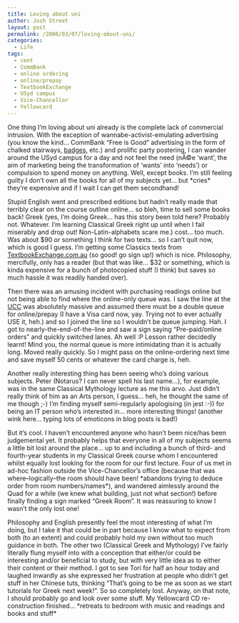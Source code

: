 ```yaml
---
title: Loving about uni
author: Josh Street
layout: post
permalink: /2006/03/07/loving-about-uni/
categories:
  - Life
tags:
  - cent
  - CommBank
  - online ordering
  - online/prepay
  - TextbookExchange
  - USyd campus
  - Vice-Chancellor
  - Yellowcard
---
```

One thing I&#8217;m loving about uni already is the complete lack of commercial intrusion. With the exception of wannabe-activist-emulating advertising (you know the kind&#8230; CommBank &#8220;Free is Good&#8221; advertising in the form of chalked stairways, [badges][1], etc.) and prolific party postering, I can wander around the USyd campus for a day and not feel the need (nÃ©e &#8216;want&#8217;, the aim of marketing being the transformation of &#8216;wants&#8217; into &#8216;needs&#8217;) or compulsion to spend money on anything. Well, except books. I&#8217;m still feeling guilty I don&#8217;t own all the books for all of my subjects yet&#8230; but \*cries\* they&#8217;re expensive and if I wait I can get them secondhand!

Stupid English went and prescribed editions but hadn&#8217;t really made that terribly clear on the course outline online&#8230; so bleh, time to sell some books back! Greek (yes, I&#8217;m doing Greek&#8230; has this story been told here? Probably not. Whatever. I&#8217;m learning Classical Greek right up until when I fail miserably and drop out! Non-Latin-alphabets scare me.) cost&#8230; too much. Was about $90 or something I think for two texts&#8230; so I can&#8217;t quit now, which is good I guess. I&#8217;m getting some Classics texts from [TextbookExchange.com.au][2] (so good! go sign up!) which is nice. Philosophy, mercifully, only has a reader (but that was like&#8230; $32 or something, which is kinda expensive for a bunch of photocopied stuff (I think) but saves so much hassle it was readily handed over).

Then there was an amusing incident with purchasing readings online but not being able to find where the online-only queue was. I saw the line at the [UCC][3] was absolutely massive and assumed there must be a double queue for online/prepay (I have a Visa card now, yay. Trying not to ever actually USE it, heh.) and so I joined the line so I wouldn&#8217;t be queue jumping. Hah. I got to nearly-the-end-of-the-line and saw a sign saying &#8220;Pre-paid/online orders&#8221; and quickly switched lanes. Ah well :P Lesson rather decidedly learnt! Mind you, the normal queue is more intimidating than it is actually long. Moved really quickly. So I might pass on the online-ordering next time and save myself 50 cents or whatever the card charge is, heh.

Another really interesting thing has been seeing who&#8217;s doing various subjects. Peter (Notarus? I can never spell his last name&#8230;), for example, was in the same Classical Mythology lecture as me this arvo. Just didn&#8217;t really think of him as an Arts person, I guess&#8230; heh, he thought the same of me though ;-) I&#8217;m finding myself semi-regularly apologising (in jest :-)) for being an IT person who&#8217;s interested in&#8230; more interesting things! (another wink here&#8230; typing lots of emoticons in blog posts is bad!)

But it&#8217;s cool. I haven&#8217;t encountered anyone who hasn&#8217;t been nice/has been judgemental yet. It probably helps that everyone in all of my subjects seems a little bit lost around the place&#8230; up to and including a bunch of third- and fourth-year students in my Classical Greek course whom I encountered whilst equally lost looking for the room for our first lecture. Four of us met in ad-hoc fashion outside the Vice-Chancellor&#8217;s office (because that was where&#8211;logically&#8211;the room should have been! \*abandons trying to deduce order from room numbers/names\*), and wandered aimlessly around the Quad for a while (we knew what building, just not what section!) before finally finding a sign marked &#8220;Greek Room&#8221;. It was reassuring to know I wasn&#8217;t the only lost one!

Philosophy and English presently feel the most interesting of what I&#8217;m doing, but I take it that could be in part because I know what to expect from both (to an extent) and could probably hold my own without too much guidance in both. The other two (Classical Greek and Mythology) I&#8217;ve fairly literally flung myself into with a conception that either/or could be interesting and/or beneficial to study, but with very little idea as to either their content or their method. I got to see Tori for half an hour today and laughed inwardly as she expressed her frustration at people who didn&#8217;t get stuff in her Chinese tuts, thinking &#8220;That&#8217;s going to be me as soon as we start tutorials for Greek next week!&#8221;. So so completely lost. Anyway, on that note, I should probably go and look over some stuff. My Yellowcard CD re-construction finished&#8230; \*retreats to bedroom with music and readings and books and stuff\*

 [1]: http://thekimfiles.blogspot.com/2006/03/free-is-good.html
 [2]: http://textbookexchange.com.au/buy.php
 [3]: http://www.usyd.edu.au/su/ucc/